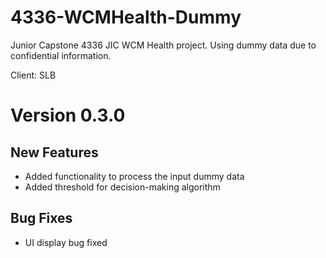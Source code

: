 # 4336-WCMHealth-Dummy

Junior Capstone 4336 JIC WCM Health project. Using dummy data due to confidential information.

Client: SLB

# Version 0.3.0

## New Features 
- Added functionality to process the input dummy data 
- Added threshold for decision-making algorithm


## Bug Fixes
- UI display bug fixed 
